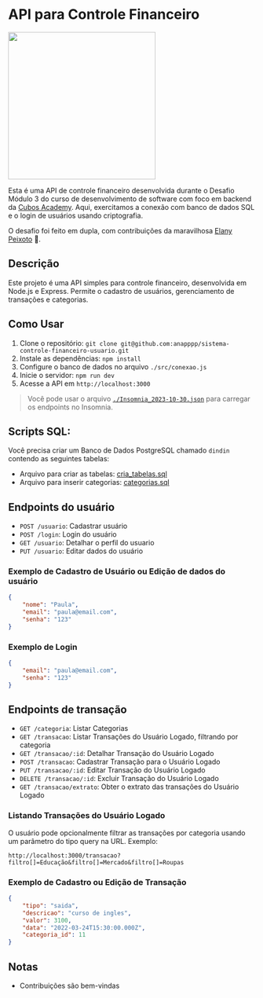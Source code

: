 # API para Controle Financeiro

<img src="https://media.tenor.com/r4xnbvrrXBwAAAAC/no-more-needless-spending-randy-marsh.gif" width="300"/>

Esta é uma API de controle financeiro desenvolvida durante o Desafio Módulo 3 do curso de desenvolvimento de software com foco em backend da [Cubos Academy](https://cubos.academy/cursos/desenvolvimento-de-software). Aqui, exercitamos a conexão com banco de dados SQL e o login de usuários usando criptografia. 

O desafio foi feito em dupla, com contribuições da maravilhosa [Elany Peixoto](https://github.com/develany) 🫰.


## Descrição
Este projeto é uma API simples para controle financeiro, desenvolvida em Node.js e Express. Permite o cadastro de usuários, gerenciamento de transações e categorias.

## Como Usar
1. Clone o repositório: `git clone git@github.com:anapppp/sistema-controle-financeiro-usuario.git`
2. Instale as dependências: `npm install`
3. Configure o banco de dados no arquivo `./src/conexao.js`
4. Inicie o servidor: `npm run dev`
5. Acesse a API em `http://localhost:3000`

> Você pode usar o arquivo [`./Insomnia_2023-10-30.json`](./Insomnia_2023-10-30.json) para carregar os endpoints no Insomnia.

## Scripts SQL:
Você precisa criar um Banco de Dados PostgreSQL chamado `dindin` contendo as seguintes tabelas:
- Arquivo para criar as tabelas: [cria_tabelas.sql](./cria_tabelas.sql)
- Arquivo para inserir categorias: [categorias.sql](./categorias.sql)

## Endpoints do usuário

- `POST /usuario`: Cadastrar usuário
- `POST /login`: Login do usuário
- `GET /usuario`: Detalhar o perfil do usuario
- `PUT /usuario`: Editar dados do usuário

### Exemplo de Cadastro de Usuário ou Edição de dados do usuário
```json
{
    "nome": "Paula",
    "email": "paula@email.com",
    "senha": "123"
}
```

### Exemplo de Login
```json
{
    "email": "paula@email.com",
    "senha": "123"
}
```

## Endpoints de transação

- `GET /categoria`: Listar Categorias
- `GET /transacao`: Listar Transações do Usuário Logado, filtrando por categoria
- `GET /transacao/:id`: Detalhar Transação do Usuário Logado
- `POST /transacao`: Cadastrar Transação para o Usuário Logado
- `PUT /transacao/:id`: Editar Transação do Usuário Logado
- `DELETE /transacao/:id`: Excluir Transação do Usuário Logado
- `GET /transacao/extrato`: Obter o extrato das transações do Usuário Logado

### Listando Transações do Usuário Logado

O usuário pode opcionalmente filtrar as transações por categoria usando um parâmetro do tipo query na URL. Exemplo:

`http://localhost:3000/transacao?filtro[]=Educação&filtro[]=Mercado&filtro[]=Roupas`

### Exemplo de Cadastro ou Edição de Transação

```json
{
    "tipo": "saida",
    "descricao": "curso de ingles",
    "valor": 3100,
    "data": "2022-03-24T15:30:00.000Z",
    "categoria_id": 11
}
```

## Notas
- Contribuições são bem-vindas
